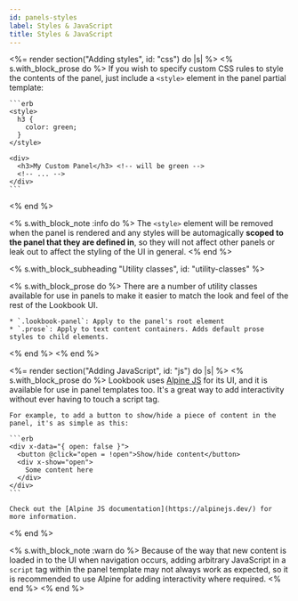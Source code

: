 ```yaml
---
id: panels-styles
label: Styles & JavaScript
title: Styles & JavaScript
---
```


<%= render section("Adding styles", id: "css") do |s| %>
  <% s.with_block_prose do %>
    If you wish to specify custom CSS rules to style the contents of the panel, just include a `<style>` element in the panel partial template:

    ```erb
    <style>
      h3 {
        color: green;
      }
    </style>

    <div>
      <h3>My Custom Panel</h3> <!-- will be green -->
      <!-- ... -->
    </div>
    ```
  <% end %>

  <% s.with_block_note :info do %>
    The `<style>` element will be removed when the panel is rendered and any styles will be automagically **scoped to the panel that they are defined in**, so they will not affect other panels or leak out to affect the styling of the UI in general.
  <% end %>

  <% s.with_block_subheading "Utility classes", id: "utility-classes" %>

  <% s.with_block_prose do %>
    There are a number of utility classes available for use in panels to make it easier to match the look and feel of the rest of the Lookbook UI.

    * `.lookbook-panel`: Apply to the panel's root element
    * `.prose`: Apply to text content containers. Adds default prose styles to child elements.
  <% end %>
<% end %>


<%= render section("Adding JavaScript", id: "js") do |s| %>
  <% s.with_block_prose do %>
    Lookbook uses [Alpine JS](https://alpinejs.dev/) for its UI, and it is available for use in panel templates too. It's a great way to add interactivity without ever having to touch a script tag.

    For example, to add a button to show/hide a piece of content in the panel, it's as simple as this:

    ```erb
    <div x-data="{ open: false }">
      <button @click="open = !open">Show/hide content</button>
      <div x-show="open">
        Some content here
      </div>
    </div>
    ```

    Check out the [Alpine JS documentation](https://alpinejs.dev/) for more information.
  <% end %>

  <% s.with_block_note :warn do %>
    Because of the way that new content is loaded in to the UI when navigation occurs, adding arbitrary JavaScript in a `script` tag within
    the panel template may not always work as expected, so it is recommended to use Alpine for adding interactivity where required.
  <% end %>
<% end %>
